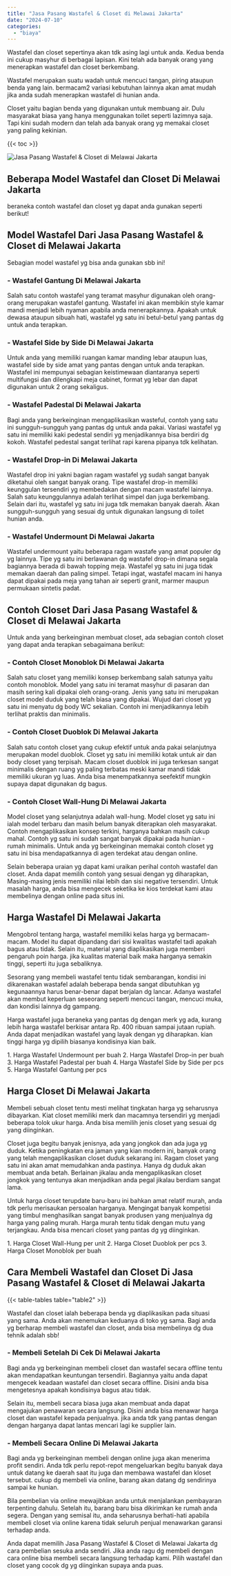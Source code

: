 ```yaml
---
title: "Jasa Pasang Wastafel & Closet di Melawai Jakarta"
date: "2024-07-10"
categories: 
  - "biaya"
---
```


Wastafel dan closet sepertinya akan tdk asing lagi untuk anda. Kedua benda ini cukup masyhur di berbagai lapisan. Kini telah ada banyak orang yang menerapkan wastafel dan closet berkembang.

Wastafel merupakan suatu wadah untuk mencuci tangan, piring ataupun benda yang lain. bermacam2 variasi kebutuhan lainnya akan amat mudah jika anda sudah menerapkan wastafel di hunian anda.

Closet yaitu bagian benda yang digunakan untuk membuang air. Dulu masyarakat biasa yang hanya menggunakan toilet seperti lazimnya saja. Tapi kini sudah modern dan telah ada banyak orang yg memakai closet yang paling kekinian.

{{< toc >}}

![Jasa Pasang Wastafel & Closet di Melawai Jakarta](/images/wastafel-closet-murah14.png)

## Beberapa Model Wastafel dan Closet Di Melawai Jakarta

beraneka contoh wastafel dan closet yg dapat anda gunakan seperti berikut!

## Model Wastafel Dari Jasa Pasang Wastafel & Closet di Melawai Jakarta

Sebagian model wastafel yg bisa anda gunakan sbb ini!

### \- Wastafel Gantung Di Melawai Jakarta

Salah satu contoh wastafel yang teramat masyhur digunakan oleh orang-orang merupakan wastafel gantung. Wastafel ini akan membikin style kamar mandi menjadi lebih nyaman apabila anda menerapkannya. Apakah untuk dewasa ataupun sibuah hati, wastafel yg satu ini betul-betul yang pantas dg untuk anda terapkan.

### \- Wastafel Side by Side Di Melawai Jakarta

Untuk anda yang memiliki ruangan kamar manding lebar ataupun luas, wastafel side by side amat yang pantas dengan untuk anda terapkan. Wastafel ini mempunyai sebagian keistimewaan diantaranya seperti multifungsi dan dilengkapi meja cabinet, format yg lebar dan dapat digunakan untuk 2 orang sekaligus.

### \- Wastafel Padestal Di Melawai Jakarta

Bagi anda yang berkeinginan mengaplikasikan wasteful, contoh yang satu ini sungguh-sungguh yang pantas dg untuk anda pakai. Variasi wastafel yg satu ini memiliki kaki pedestal sendiri yg menjadikannya bisa berdiri dg kokoh. Wastafel pedestal sangat terlihat rapi karena pipanya tdk kelihatan.

### \- Wastafel Drop-in Di Melawai Jakarta

Wastafel drop ini yakni bagian ragam wastafel yg sudah sangat banyak diketahui oleh sangat banyak orang. Tipe wastafel drop-in memiliki keunggulan tersendiri yg membedakan dengan macam wastafel lainnya. Salah satu keunggulannya adalah terlihat simpel dan juga berkembang. Selain dari itu, wastafel yg satu ini juga tdk memakan banyak daerah. Akan sungguh-sungguh yang sesuai dg untuk digunakan langsung di toilet hunian anda.

### \- Wastafel Undermount Di Melawai Jakarta

Wastafel undermount yaitu beberapa ragam wastafe yang amat populer dg yg lainnya. Tipe yg satu ini berlawanan dg wastafel drop-in dimana segala bagiannya berada di bawah topping meja. Wastafel yg satu ini juga tidak memakan daerah dan paling simpel. Tetapi ingat, wastafel macam ini hanya dapat dipakai pada meja yang tahan air seperti granit, marmer maupun permukaan sintetis padat.

## Contoh Closet Dari Jasa Pasang Wastafel & Closet di Melawai Jakarta

Untuk anda yang berkeinginan membuat closet, ada sebagian contoh closet yang dapat anda terapkan sebagaimana berikut:

### \- Contoh Closet Monoblok Di Melawai Jakarta

Salah satu closet yang memiliki konsep berkembang salah satunya yaitu contoh monoblok. Model yang satu ini teramat masyhur di pasaran dan masih sering kali dipakai oleh orang-orang. Jenis yang satu ini merupakan closet model duduk yang telah biasa yang dipakai. Wujud dari closet yg satu ini menyatu dg body WC sekalian. Contoh ini menjadikannya lebih terlihat praktis dan minimalis.

### \- Contoh Closet Duoblok Di Melawai Jakarta

Salah satu contoh closet yang cukup efektif untuk anda pakai selanjutnya merupakan model duoblok. Closet yg satu ini memiliki kotak untuk air dan body closet yang terpisah. Macam closet duoblok ini juga terkesan sangat minimalis dengan ruang yg paling terbatas meski kamar mandi tidak memiliki ukuran yg luas. Anda bisa menempatkannya seefektif mungkin supaya dapat digunakan dg bagus.

### \- Contoh Closet Wall-Hung Di Melawai Jakarta

Model closet yang selanjutnya adalah wall-hung. Model closet yg satu ini ialah model terbaru dan masih belum banyak diterapkan oleh masyarakat. Contoh mengaplikasikan konsep terkini, harganya bahkan masih cukup mahal. Contoh yg satu ini sudah sangat banyak dipakai pada hunian - rumah minimalis. Untuk anda yg berkeinginan memakai contoh closet yg satu ini bisa mendapatkannya di agen terdekat atau dengan online.

Selain beberapa uraian yg dapat kami uraikan perihal contoh wastafel dan closet. Anda dapat memilih contoh yang sesuai dengan yg diharapkan, Masing-masing jenis memiliki nilai lebih dan sisi negative tersendiri. Untuk masalah harga, anda bisa mengecek seketika ke kios terdekat kami atau membelinya dengan online pada situs ini.

## Harga Wastafel Di Melawai Jakarta

Mengobrol tentang harga, wastafel memiliki kelas harga yg bermacam-macam. Model itu dapat dipandang dari sisi kwalitas wastafel tadi apakah bagus atau tidak. Selain itu, material yang diaplikasikan juga memberi pengaruh poin harga. jika kualitas material baik maka harganya semakin tinggi, seperti itu juga sebaliknya.

Sesorang yang membeli wastafel tentu tidak sembarangan, kondisi ini dikarenakan wastafel adalah beberapa benda sangat dibutuhkan yg kegunaannya harus benar-benar dapat berjalan dg lancar. Adanya wastafel akan membut keperluan seseorang seperti mencuci tangan, mencuci muka, dan kondisi lainnya dg gampang.

Harga wastafel juga beraneka yang pantas dg dengan merk yg ada, kurang lebih harga wastafel berkisar antara Rp. 400 ribuan sampai jutaan rupiah. Anda dapat menjadikan wastafel yang layak dengan yg diharapkan. kian tinggi harga yg dipilih biasanya kondisinya kian baik.

1\. Harga Wastafel Undermount per buah 2. Harga Wastafel Drop-in per buah 3. Harga Wastafel Padestal per buah 4. Harga Wastafel Side by Side per pcs 5. Harga Wastafel Gantung per pcs

## Harga Closet Di Melawai Jakarta

Membeli sebuah closet tentu mesti melihat tingkatan harga yg seharusnya dibayarkan. Kiat closet memiliki merk dan macamnya tersendiri yg menjadi beberapa tolok ukur harga. Anda bisa memilih jenis closet yang sesuai dg yang diinginkan.

Closet juga begitu banyak jenisnya, ada yang jongkok dan ada juga yg duduk. Ketika peningkatan era jaman yang kian modern ini, banyak orang yang telah mengaplikasikan closet duduk sekarang ini. Ragam closet yang satu ini akan amat memudahkan anda pastinya. Hanya dg duduk akan membuat anda betah. Berlainan jikalau anda mengaplikasikan closet jongkok yang tentunya akan menjadikan anda pegal jikalau berdiam sangat lama.

Untuk harga closet terupdate baru-baru ini bahkan amat relatif murah, anda tdk perlu merisaukan persoalan harganya. Mengingat banyak kompetisi yang timbul menghasilkan sangat banyak produsen yang menjualnya dg harga yang paling murah. Harga murah tentu tidak dengan mutu yang terjangkau. Anda bisa mencari closet yang pantas dg yg diinginkan.

1\. Harga Closet Wall-Hung per unit 2. Harga Closet Duoblok per pcs 3. Harga Closet Monoblok per buah

## Cara Membeli Wastafel dan Closet Di Jasa Pasang Wastafel & Closet di Melawai Jakarta

{{< table-tables table="table2" >}}

Wastafel dan closet ialah beberapa benda yg diaplikasikan pada situasi yang sama. Anda akan menemukan keduanya di toko yg sama. Bagi anda yg berharap membeli wastafel dan closet, anda bisa membelinya dg dua tehnik adalah sbb!

### \- Membeli Setelah Di Cek Di Melawai Jakarta

Bagi anda yg berkeinginan membeli closet dan wastafel secara offline tentu akan mendapatkan keuntungan tersendiri. Bagiannya yaitu anda dapat mengecek keadaan wastafel dan closet secara offline. Disini anda bisa mengetesnya apakah kondisinya bagus atau tidak.

Selain itu, membeli secara biasa juga akan membuat anda dapat mengajukan penawaran secara langsung. Disini anda bisa menawar harga closet dan wastafel kepada penjualnya. jika anda tdk yang pantas dengan dengan harganya dapat lantas mencari lagi ke supplier lain.

### \- Membeli Secara Online Di Melawai Jakarta

Bagi anda yg berkeinginan membeli dengan online juga akan menerima profit sendiri. Anda tdk perlu repot-repot mengeluarkan begitu banyak daya untuk datang ke daerah saat itu juga dan membawa wastafel dan kloset tersebut. cukup dg membeli via online, barang akan datang dg sendirinya sampai ke hunian.

Bila pembelian via online mewajibkan anda untuk menjalankan pembayaran terpenting dahulu. Setelah itu, barang baru bisa dikirimkan ke rumah anda segera. Dengan yang semisal itu, anda seharusnya berhati-hati apabila membeli closet via online karena tidak seluruh penjual menawarkan garansi terhadap anda.

Anda dapat memilih Jasa Pasang Wastafel & Closet di Melawai Jakarta dg cara pembelian sesuka anda sendiri. Jika anda ragu dg membeli dengan cara online bisa membeli secara langsung terhadap kami. Pilih wastafel dan closet yang cocok dg yg diinginkan supaya anda puas.
